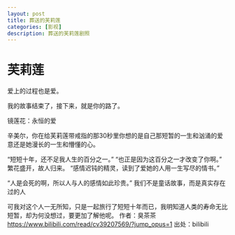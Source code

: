 ```yaml
---
layout: post
title: 葬送的芙莉莲
categories: [影视]
description: 葬送的芙莉莲剧照
---
```

# 芙莉莲

爱上的过程也是爱。

我的故事结束了，接下来，就是你的路了。

镜莲花：永恒的爱

辛美尔，你在给芙莉莲带戒指的那30秒里你想的是自己那短暂的一生和汹涌的爱意还是她漫长的一生和懵懂的心。

“短短十年，还不足我人生的百分之一。” “也正是因为这百分之一才改变了你啊。” 繁花盛开，故人归来。
“感情迟钝的精灵，读到了爱她的人用一生写尽的情书。”

“人是会死的啊，所以人与人的感情如此珍贵。”
我们不是童话故事，而是真实存在过的人

可我对这个人一无所知，只是一起旅行了短短十年而已，我明知道人类的寿命无比短暂，却为何没想过，要更加了解他呢。 作者：臭茶茶 https://www.bilibili.com/read/cv39207569/?jump_opus=1 出处：bilibili
